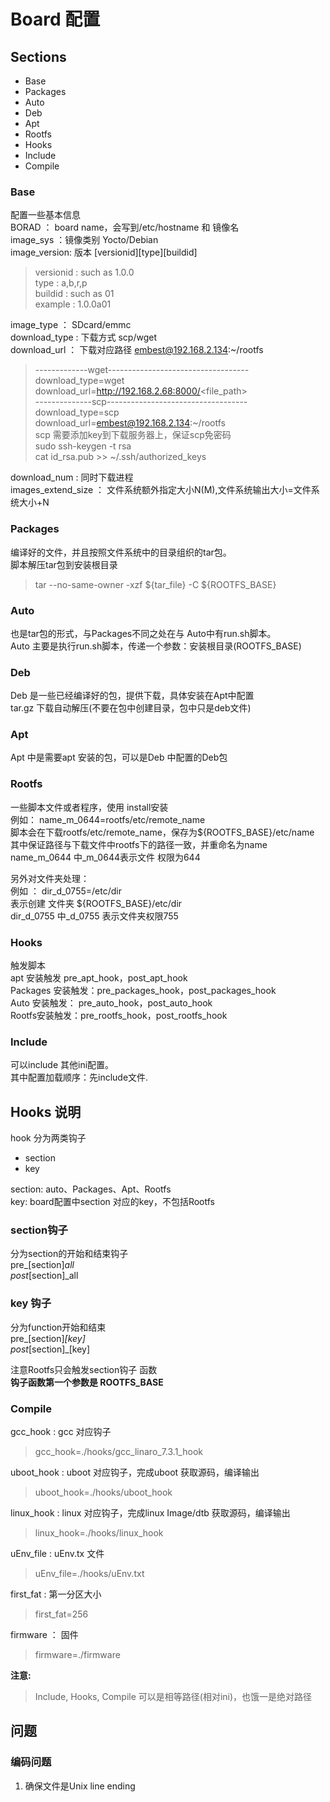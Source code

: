 # Board 配置

## Sections
- Base
- Packages
- Auto
- Deb
- Apt
- Rootfs
- Hooks
- Include
- Compile

### Base
配置一些基本信息  
BORAD ： board name，会写到/etc/hostname 和 镜像名  
image_sys ：镜像类别 Yocto/Debian  
image_version: 版本 \[versionid\]\[type\]\[buildid\]  
> versionid : such as 1.0.0  
> type : a,b,r,p  
> buildid : such as 01  
> example : 1.0.0a01  

image_type ： SDcard/emmc  
download_type : 下载方式 scp/wget  
download_url ： 下载对应路径 embest@192.168.2.134:~/rootfs  
> -------------wget-----------------------------------  
> download_type=wget  
> download_url=http://192.168.2.68:8000/<file_path>  
> --------------scp-----------------------------------  
> download_type=scp  
> download_url=embest@192.168.2.134:~/rootfs  
> scp 需要添加key到下载服务器上，保证scp免密码  
> sudo ssh-keygen -t rsa  
> cat id_rsa.pub >> ~/.ssh/authorized_keys  

download_num : 同时下载进程  
images_extend_size ： 文件系统额外指定大小N(M),文件系统输出大小=文件系统大小+N  

### Packages
编译好的文件，并且按照文件系统中的目录组织的tar包。  
脚本解压tar包到安装根目录  
> tar --no-same-owner -xzf ${tar_file}  -C  ${ROOTFS_BASE}

### Auto
也是tar包的形式，与Packages不同之处在与 Auto中有run.sh脚本。  
Auto 主要是执行run.sh脚本，传递一个参数：安装根目录(ROOTFS_BASE)  

### Deb
Deb 是一些已经编译好的包，提供下载，具体安装在Apt中配置  
tar.gz 下载自动解压(不要在包中创建目录，包中只是deb文件)

### Apt
Apt 中是需要apt 安装的包，可以是Deb 中配置的Deb包

### Rootfs
一些脚本文件或者程序，使用 install安装  
例如： name_m_0644=rootfs/etc/remote_name  
脚本会在下载rootfs/etc/remote_name，保存为${ROOTFS_BASE}/etc/name  
其中保证路径与下载文件中rootfs下的路径一致，并重命名为name  
name_m_0644 中_m_0644表示文件 权限为644  

另外对文件夹处理：  
例如 ： dir_d_0755=/etc/dir  
表示创建 文件夹 ${ROOTFS_BASE}/etc/dir  
dir_d_0755 中_d_0755 表示文件夹权限755  

### Hooks
触发脚本  
apt 安装触发 pre_apt_hook，post_apt_hook  
Packages 安装触发：pre_packages_hook，post_packages_hook  
Auto 安装触发： pre_auto_hook，post_auto_hook  
Rootfs安装触发：pre_rootfs_hook，post_rootfs_hook  

### Include
可以include 其他ini配置。  
其中配置加载顺序：先include文件.  

## Hooks 说明
hook 分为两类钩子
- section
- key

section: auto、Packages、Apt、Rootfs  
key: board配置中section 对应的key，不包括Rootfs

### section钩子
分为section的开始和结束钩子  
pre_[section]_all  
post_[section]_all  

### key 钩子
分为function开始和结束  
pre_[section]_[key]  
post_[section]_[key]  

注意Rootfs只会触发section钩子 函数  
<b>钩子函数第一个参数是 ROOTFS_BASE</b>


### Compile
gcc_hook : gcc 对应钩子  
> gcc_hook=./hooks/gcc_linaro_7.3.1_hook  

uboot_hook : uboot 对应钩子，完成uboot 获取源码，编译输出  
> uboot_hook=./hooks/uboot_hook

linux_hook : linux 对应钩子，完成linux Image/dtb 获取源码，编译输出  
>linux_hook=./hooks/linux_hook

uEnv_file : uEnv.tx 文件
> uEnv_file=./hooks/uEnv.txt

first_fat : 第一分区大小
> first_fat=256

firmware ： 固件
> firmware=./firmware

<b>注意:</b>
> Include, Hooks, Compile 可以是相等路径(相对ini)，也饿一是绝对路径

## 问题
### 编码问题
1. 确保文件是Unix line ending

